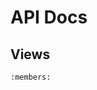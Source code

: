 <!--
 Copyright (c) 2022 CESNET

 This software is released under the MIT License.
 https://opensource.org/licenses/MIT
-->

# API Docs

## Views

```{automodule} nr_theses_metadata_sample_app.theme.views
:members:
```
